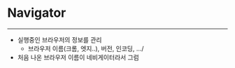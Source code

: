 # Navigator

---

- 실행중인 브라우저의 정보를 관리 
  - 브라우저 이름(크롬, 엣지..), 버전, 인코딩, .../ 
- 처음 나온 브라우저 이름이 네비게이터라서 그럼
